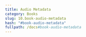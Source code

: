 ```yaml
---
title: Audio Metadata
category: Books
slug: 10.book-audio-metadata
hash: "#book-audio-metadata"
fullpath: /docs#book-audio-metadata
---
```


<docs-book-audio-metadata></docs-book-audio-metadata>

